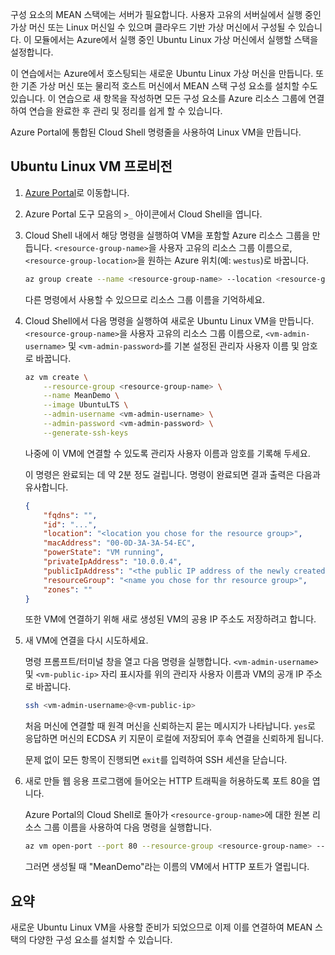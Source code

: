 구성 요소의 MEAN 스택에는 서버가 필요합니다. 사용자 고유의 서버실에서 실행 중인 가상 머신 또는 Linux 머신일 수 있으며 클라우드 기반 가상 머신에서 구성될 수 있습니다. 이 모듈에서는 Azure에서 실행 중인 Ubuntu Linux 가상 머신에서 실행할 스택을 설정합니다.

이 연습에서는 Azure에서 호스팅되는 새로운 Ubuntu Linux 가상 머신을 만듭니다. 또한 기존 가상 머신 또는 물리적 호스트 머신에서 MEAN 스택 구성 요소를 설치할 수도 있습니다. 이 연습으로 새 항목을 작성하면 모든 구성 요소를 Azure 리소스 그룹에 연결하여 연습을 완료한 후 관리 및 정리를 쉽게 할 수 있습니다.

Azure Portal에 통합된 Cloud Shell 명령줄을 사용하여 Linux VM을 만듭니다.

## <a name="provision-an-ubuntu-linux-vm"></a>Ubuntu Linux VM 프로비전

1. [Azure Portal](https://portal.azure.com?azure-portal=true)로 이동합니다.
1. Azure Portal 도구 모음의 `>_` 아이콘에서 Cloud Shell을 엽니다.
1. Cloud Shell 내에서 해당 명령을 실행하여 VM을 포함할 Azure 리소스 그룹을 만듭니다. `<resource-group-name>`을 사용자 고유의 리소스 그룹 이름으로, `<resource-group-location>`을 원하는 Azure 위치(예: `westus`)로 바꿉니다.

    ```bash
    az group create --name <resource-group-name> --location <resource-group-location>
    ```

    다른 명령에서 사용할 수 있으므로 리소스 그룹 이름을 기억하세요.

1. Cloud Shell에서 다음 명령을 실행하여 새로운 Ubuntu Linux VM을 만듭니다. `<resource-group-name>`을 사용자 고유의 리소스 그룹 이름으로, `<vm-admin-username>` 및 `<vm-admin-password>`를 기본 설정된 관리자 사용자 이름 및 암호로 바꿉니다.

    ```bash
    az vm create \
        --resource-group <resource-group-name> \
        --name MeanDemo \
        --image UbuntuLTS \
        --admin-username <vm-admin-username> \
        --admin-password <vm-admin-password> \
        --generate-ssh-keys
    ```

    나중에 이 VM에 연결할 수 있도록 관리자 사용자 이름과 암호를 기록해 두세요.

    이 명령은 완료되는 데 약 2분 정도 걸립니다. 명령이 완료되면 결과 출력은 다음과 유사합니다.

    ```json
    {
        "fqdns": "",
        "id": "...",
        "location": "<location you chose for the resource group>",
        "macAddress": "00-0D-3A-3A-54-EC",
        "powerState": "VM running",
        "privateIpAddress": "10.0.0.4",
        "publicIpAddress": "<the public IP address of the newly created machine>",
        "resourceGroup": "<name you chose for thr resource group>",
        "zones": ""
    }
    ```

    또한 VM에 연결하기 위해 새로 생성된 VM의 공용 IP 주소도 저장하려고 합니다.

1. 새 VM에 연결을 다시 시도하세요.

    명령 프롬프트/터미널 창을 열고 다음 명령을 실행합니다. `<vm-admin-username>` 및 `<vm-public-ip>` 자리 표시자를 위의 관리자 사용자 이름과 VM의 공개 IP 주소로 바꿉니다.

    ```bash
    ssh <vm-admin-username>@<vm-public-ip>
    ```

    처음 머신에 연결할 때 원격 머신을 신뢰하는지 묻는 메시지가 나타납니다. `yes`로 응답하면 머신의 ECDSA 키 지문이 로컬에 저장되어 후속 연결을 신뢰하게 됩니다.

    문제 없이 모든 항목이 진행되면 `exit`를 입력하여 SSH 세션을 닫습니다.

1. 새로 만들 웹 응용 프로그램에 들어오는 HTTP 트래픽을 허용하도록 포트 80을 엽니다.

    Azure Portal의 Cloud Shell로 돌아가 `<resource-group-name>`에 대한 원본 리소스 그룹 이름을 사용하여 다음 명령을 실행합니다.

    ``` bash
    az vm open-port --port 80 --resource-group <resource-group-name> --name MeanDemo
    ```

    그러면 생성될 때 "MeanDemo"라는 이름의 VM에서 HTTP 포트가 열립니다.

## <a name="summary"></a>요약

새로운 Ubuntu Linux VM을 사용할 준비가 되었으므로 이제 이를 연결하여 MEAN 스택의 다양한 구성 요소를 설치할 수 있습니다.
